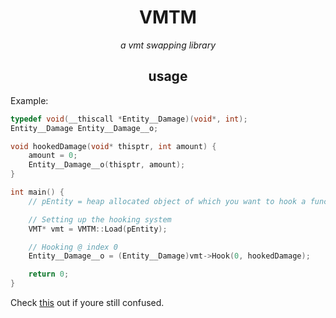 <h1 align="center">VMTM</h1>

<p align="center"><em>a vmt swapping library</em></p>


<h2 align="center">usage</h2>

Example:

```cpp
typedef void(__thiscall *Entity__Damage)(void*, int);
Entity__Damage Entity__Damage__o;

void hookedDamage(void* thisptr, int amount) {
    amount = 0;
    Entity__Damage__o(thisptr, amount);
}

int main() {
    // pEntity = heap allocated object of which you want to hook a function.

    // Setting up the hooking system
    VMT* vmt = VMTM::Load(pEntity);

    // Hooking @ index 0
    Entity__Damage__o = (Entity__Damage)vmt->Hook(0, hookedDamage);

    return 0;
}
```
Check [this](https://github.com/aglaeaaaa/seat/blob/master/seat/example.cpp) out if youre still confused.
